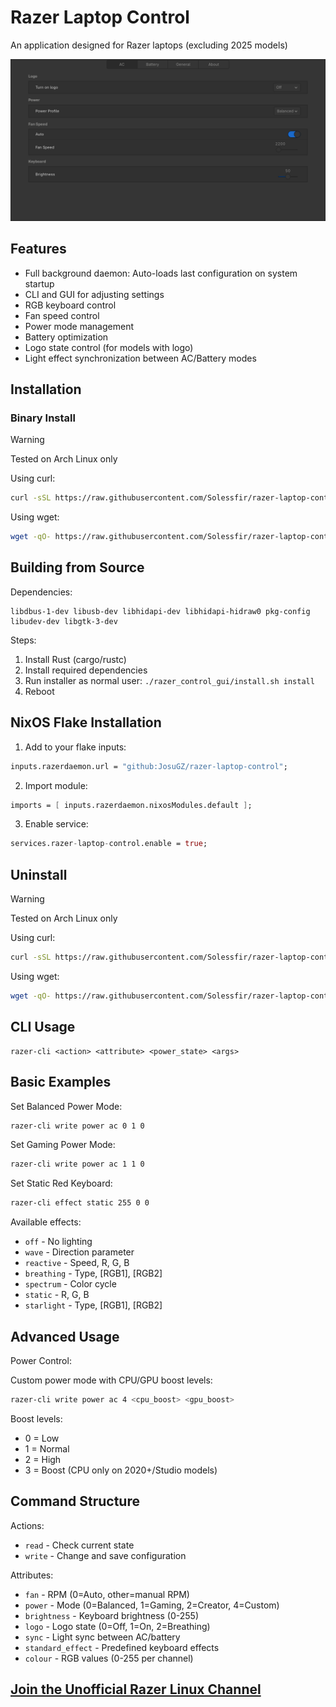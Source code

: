 # Razer Laptop Control
An application designed for Razer laptops (excluding 2025 models)

![](razer_control_gui/Screenshoot.png)

## Features
- Full background daemon: Auto-loads last configuration on system startup
- CLI and GUI for adjusting settings
- RGB keyboard control
- Fan speed control
- Power mode management
- Battery optimization
- Logo state control (for models with logo)
- Light effect synchronization between AC/Battery modes

## Installation

### Binary Install
> [!WARNING]
> Tested on Arch Linux only

Using curl:
```sh
curl -sSL https://raw.githubusercontent.com/Solessfir/razer-laptop-control/main/install-bin.sh | bash -s install
```
Using wget:
```sh
wget -qO- https://raw.githubusercontent.com/Solessfir/razer-laptop-control/main/install-bin.sh | bash -s install
```

## Building from Source
Dependencies:
```
libdbus-1-dev libusb-dev libhidapi-dev libhidapi-hidraw0 pkg-config libudev-dev libgtk-3-dev
```
Steps:
1. Install Rust (cargo/rustc)
2. Install required dependencies
3. Run installer as normal user: `./razer_control_gui/install.sh install`
4. Reboot

## NixOS Flake Installation
1. Add to your flake inputs:
```nix
inputs.razerdaemon.url = "github:JosuGZ/razer-laptop-control";
```
2. Import module:
```nix
imports = [ inputs.razerdaemon.nixosModules.default ];
```
3. Enable service:
```nix
services.razer-laptop-control.enable = true;
```

## Uninstall
> [!WARNING]
> Tested on Arch Linux only

Using curl:
```sh
curl -sSL https://raw.githubusercontent.com/Solessfir/razer-laptop-control/main/install-bin.sh | bash -s uninstall
```
Using wget:
```sh
wget -qO- https://raw.githubusercontent.com/Solessfir/razer-laptop-control/main/install-bin.sh | bash -s uninstall
```

## CLI Usage
```
razer-cli <action> <attribute> <power_state> <args>
```

## Basic Examples
Set Balanced Power Mode:
```sh
razer-cli write power ac 0 1 0
```
Set Gaming Power Mode:
```sh
razer-cli write power ac 1 1 0
```
Set Static Red Keyboard:
```sh
razer-cli effect static 255 0 0
```
Available effects:
* `off` - No lighting
* `wave` - Direction parameter
* `reactive` - Speed, R, G, B
* `breathing` - Type, [RGB1], [RGB2]
* `spectrum` - Color cycle
* `static` - R, G, B
* `starlight` - Type, [RGB1], [RGB2]

## Advanced Usage
Power Control:

Custom power mode with CPU/GPU boost levels:
```sh
razer-cli write power ac 4 <cpu_boost> <gpu_boost>
```
Boost levels:
* 0 = Low
* 1 = Normal
* 2 = High
* 3 = Boost (CPU only on 2020+/Studio models)

## Command Structure
Actions:
* `read` - Check current state
* `write` - Change and save configuration

Attributes:
* `fan` - RPM (0=Auto, other=manual RPM)
* `power` - Mode (0=Balanced, 1=Gaming, 2=Creator, 4=Custom)
* `brightness` - Keyboard brightness (0-255)
* `logo` - Logo state (0=Off, 1=On, 2=Breathing)
* `sync` - Light sync between AC/battery
* `standard_effect` - Predefined keyboard effects
* `colour` - RGB values (0-255 per channel)

## [Join the Unofficial Razer Linux Channel](https://discord.gg/GdHKf45)

